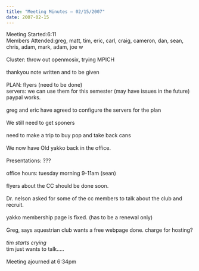 ```yaml
---
title: "Meeting Minutes – 02/15/2007"
date: 2007-02-15
---
```

Meeting Started:6:11<br />
Members Attended:greg, matt, tim, eric, carl, craig, cameron, dan, sean, chris, adam, mark, adam, joe w <br />
<br />
Cluster: throw out openmosix, trying MPICH<br />
<br />
thankyou note written and to be given<br />
<br />
PLAN: flyers (need to be done)<br />
servers: we can use them for this semester (may have issues in the future)<br />
paypal works.<br />
<br />
greg and eric have agreed to configure the servers for the plan<br />
<br />
We still need to get sponers<br />
<br />
need to make a trip to buy pop and take back cans <br />
<br />
We now have Old yakko back in the office.<br />
<br />
Presentations: ??? <br />
<br />
office hours: tuesday morning 9-11am (sean)<br />
<br />
flyers about the CC should be done soon.<br />
<br />
Dr. nelson asked for some of the cc members to talk about the club and recruit.<br />
<br />
yakko membership page is fixed. (has to be a renewal only)<br />
<br />
Greg, says aquestrian club wants a free webpage done. charge for hosting?<br />
<br />
*tim starts crying*<br />
tim just wants to talk.....<br />
<br />
Meeting ajourned at 6:34pm <br />
